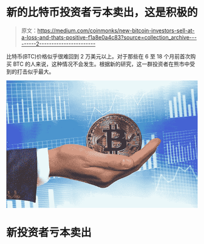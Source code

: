 # 新的比特币投资者亏本卖出，这是积极的

> 原文：<https://medium.com/coinmonks/new-bitcoin-investors-sell-at-a-loss-and-thats-positive-f1a8e0a4c83?source=collection_archive---------2----------------------->

比特币(BTC)价格似乎很难回到 2 万美元以上。对于那些在 6 至 18 个月前首次购买 BTC 的人来说，这种情况不会发生。根据新的研究，这一群投资者在熊市中受到的打击似乎最大。

![](img/51716c18a367bda196778c95cee28d5c.png)

# 新投资者亏本卖出